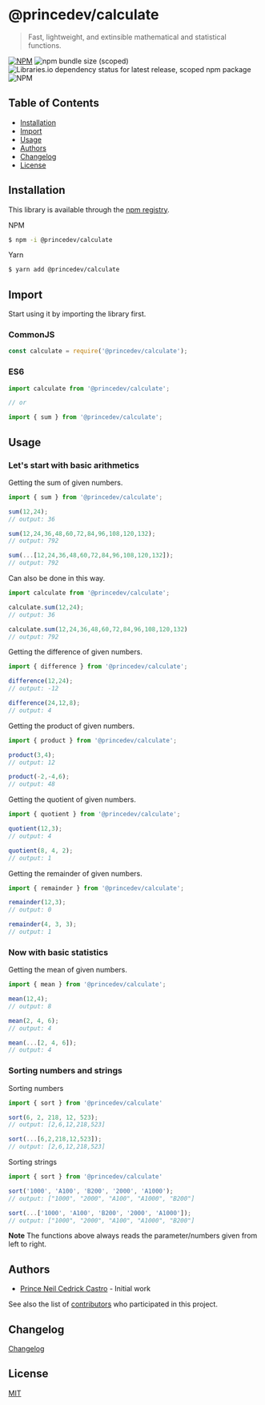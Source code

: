 # @princedev/calculate
> Fast, lightweight, and extinsible mathematical and statistical functions.

[![NPM](https://img.shields.io/npm/v/@princedev/calculate.svg)](https://www.npmjs.com/package/@princedev/calculate)
![npm bundle size (scoped)](https://img.shields.io/bundlephobia/min/@princedev/calculate)
![Libraries.io dependency status for latest release, scoped npm package](https://img.shields.io/librariesio/release/npm/@princedev/calculate)
![NPM](https://img.shields.io/npm/l/@princedev/calculate)

## Table of Contents
 - [Installation](#installation)
 - [Import](#import)
 - [Usage](#usage)
 - [Authors](#authors)
 - [Changelog](#changelog)
 - [License](#license)

<!-- toc -->

## Installation

This library is available through the [npm registry](https://www.npmjs.com/).

NPM
```bash
$ npm -i @princedev/calculate
```

Yarn
```bash
$ yarn add @princedev/calculate
```

## Import

Start using it by importing the library first.

### CommonJS
```javascript
const calculate = require('@princedev/calculate');
```

### ES6
```javascript
import calculate from '@princedev/calculate';

// or

import { sum } from '@princedev/calculate';
```

## Usage

### Let's start with basic arithmetics

Getting the sum of given numbers.
```javascript
import { sum } from '@princedev/calculate';

sum(12,24);
// output: 36

sum(12,24,36,48,60,72,84,96,108,120,132);
// output: 792

sum(...[12,24,36,48,60,72,84,96,108,120,132]);
// output: 792
```

Can also be done in this way.
```javascript
import calculate from '@princedev/calculate';

calculate.sum(12,24);
// output: 36

calculate.sum(12,24,36,48,60,72,84,96,108,120,132)
// output: 792
```

Getting the difference of given numbers.
```javascript
import { difference } from '@princedev/calculate';

difference(12,24);
// output: -12

difference(24,12,8);
// output: 4
```

Getting the product of given numbers.
```javascript
import { product } from '@princedev/calculate';

product(3,4);
// output: 12

product(-2,-4,6);
// output: 48
```

Getting the quotient of given numbers.
```javascript
import { quotient } from '@princedev/calculate';

quotient(12,3);
// output: 4

quotient(8, 4, 2);
// output: 1
```

Getting the remainder of given numbers.
```javascript
import { remainder } from '@princedev/calculate';

remainder(12,3);
// output: 0

remainder(4, 3, 3);
// output: 1
```

### Now with basic statistics

Getting the mean of given numbers.
```javascript
import { mean } from '@princedev/calculate';

mean(12,4);
// output: 8

mean(2, 4, 6);
// output: 4

mean(...[2, 4, 6]);
// output: 4
```

### Sorting numbers and strings

Sorting numbers
```javascript
import { sort } from '@princedev/calculate'

sort(6, 2, 218, 12, 523);
// output: [2,6,12,218,523]

sort(...[6,2,218,12,523]);
// output: [2,6,12,218,523]
```

Sorting strings
```javascript
import { sort } from '@princedev/calculate'

sort('1000', 'A100', 'B200', '2000', 'A1000');
// output: ["1000", "2000", "A100", "A1000", "B200"]

sort(...['1000', 'A100', 'B200', '2000', 'A1000']);
// output: ["1000", "2000", "A100", "A1000", "B200"]
```

**Note** The functions above always reads the parameter/numbers given from left to right.

## Authors

- [Prince Neil Cedrick Castro](https://github.com/git-ced/) - Initial work

See also the list of [contributors](https://github.com/git-ced/calculate/contributors) who participated in this project.

## Changelog

[Changelog](https://github.com/git-ced/calculate/releases)

## License

  [MIT](LICENSE)
